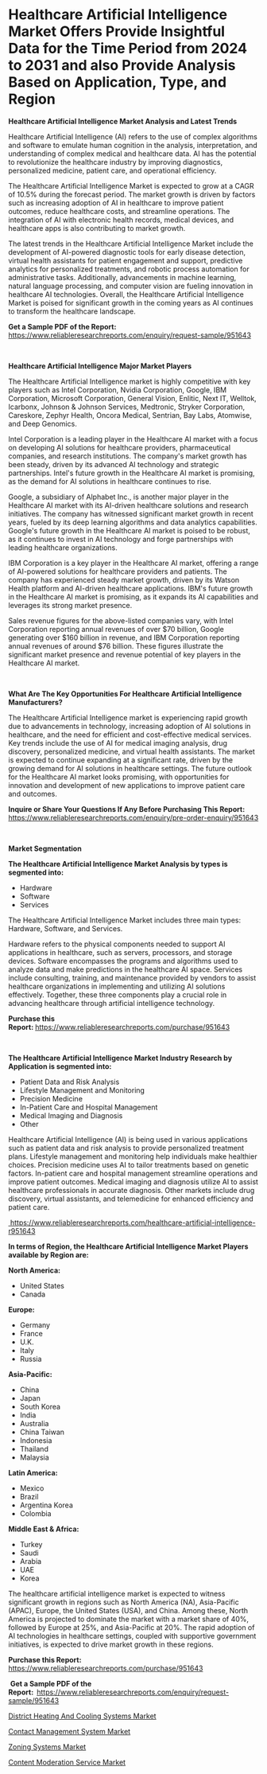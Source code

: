 <p><h1>Healthcare Artificial Intelligence Market Offers Provide Insightful Data for the Time Period from 2024 to 2031 and also Provide Analysis Based on Application, Type, and Region</h1></p><p><strong>Healthcare Artificial Intelligence Market Analysis and Latest Trends</strong></p>
<p><p>Healthcare Artificial Intelligence (AI) refers to the use of complex algorithms and software to emulate human cognition in the analysis, interpretation, and understanding of complex medical and healthcare data. AI has the potential to revolutionize the healthcare industry by improving diagnostics, personalized medicine, patient care, and operational efficiency.</p><p>The Healthcare Artificial Intelligence Market is expected to grow at a CAGR of 10.5% during the forecast period. The market growth is driven by factors such as increasing adoption of AI in healthcare to improve patient outcomes, reduce healthcare costs, and streamline operations. The integration of AI with electronic health records, medical devices, and healthcare apps is also contributing to market growth.</p><p>The latest trends in the Healthcare Artificial Intelligence Market include the development of AI-powered diagnostic tools for early disease detection, virtual health assistants for patient engagement and support, predictive analytics for personalized treatments, and robotic process automation for administrative tasks. Additionally, advancements in machine learning, natural language processing, and computer vision are fueling innovation in healthcare AI technologies. Overall, the Healthcare Artificial Intelligence Market is poised for significant growth in the coming years as AI continues to transform the healthcare landscape.</p></p>
<p><strong>Get a Sample PDF of the Report:&nbsp;</strong> <a href="https://www.reliableresearchreports.com/enquiry/request-sample/951643">https://www.reliableresearchreports.com/enquiry/request-sample/951643</a></p>
<p>&nbsp;</p>
<p><strong>Healthcare Artificial Intelligence Major Market Players</strong></p>
<p><p>The Healthcare Artificial Intelligence market is highly competitive with key players such as Intel Corporation, Nvidia Corporation, Google, IBM Corporation, Microsoft Corporation, General Vision, Enlitic, Next IT, Welltok, Icarbonx, Johnson & Johnson Services, Medtronic, Stryker Corporation, Careskore, Zephyr Health, Oncora Medical, Sentrian, Bay Labs, Atomwise, and Deep Genomics.</p><p>Intel Corporation is a leading player in the Healthcare AI market with a focus on developing AI solutions for healthcare providers, pharmaceutical companies, and research institutions. The company's market growth has been steady, driven by its advanced AI technology and strategic partnerships. Intel's future growth in the Healthcare AI market is promising, as the demand for AI solutions in healthcare continues to rise.</p><p>Google, a subsidiary of Alphabet Inc., is another major player in the Healthcare AI market with its AI-driven healthcare solutions and research initiatives. The company has witnessed significant market growth in recent years, fueled by its deep learning algorithms and data analytics capabilities. Google's future growth in the Healthcare AI market is poised to be robust, as it continues to invest in AI technology and forge partnerships with leading healthcare organizations.</p><p>IBM Corporation is a key player in the Healthcare AI market, offering a range of AI-powered solutions for healthcare providers and patients. The company has experienced steady market growth, driven by its Watson Health platform and AI-driven healthcare applications. IBM's future growth in the Healthcare AI market is promising, as it expands its AI capabilities and leverages its strong market presence.</p><p>Sales revenue figures for the above-listed companies vary, with Intel Corporation reporting annual revenues of over $70 billion, Google generating over $160 billion in revenue, and IBM Corporation reporting annual revenues of around $76 billion. These figures illustrate the significant market presence and revenue potential of key players in the Healthcare AI market.</p></p>
<p>&nbsp;</p>
<p><strong>What Are The Key Opportunities For Healthcare Artificial Intelligence Manufacturers?</strong></p>
<p><p>The Healthcare Artificial Intelligence market is experiencing rapid growth due to advancements in technology, increasing adoption of AI solutions in healthcare, and the need for efficient and cost-effective medical services. Key trends include the use of AI for medical imaging analysis, drug discovery, personalized medicine, and virtual health assistants. The market is expected to continue expanding at a significant rate, driven by the growing demand for AI solutions in healthcare settings. The future outlook for the Healthcare AI market looks promising, with opportunities for innovation and development of new applications to improve patient care and outcomes.</p></p>
<p><strong>Inquire or Share Your Questions If Any Before Purchasing This Report:</strong> <a href="https://www.reliableresearchreports.com/enquiry/pre-order-enquiry/951643">https://www.reliableresearchreports.com/enquiry/pre-order-enquiry/951643</a></p>
<p>&nbsp;</p>
<p><strong>Market Segmentation</strong></p>
<p><strong>The Healthcare Artificial Intelligence Market Analysis by types is segmented into:</strong></p>
<p><ul><li>Hardware</li><li>Software</li><li>Services</li></ul></p>
<p><p>The Healthcare Artificial Intelligence Market includes three main types: Hardware, Software, and Services. </p><p>Hardware refers to the physical components needed to support AI applications in healthcare, such as servers, processors, and storage devices. Software encompasses the programs and algorithms used to analyze data and make predictions in the healthcare AI space. Services include consulting, training, and maintenance provided by vendors to assist healthcare organizations in implementing and utilizing AI solutions effectively. Together, these three components play a crucial role in advancing healthcare through artificial intelligence technology.</p></p>
<p><strong>Purchase this Report:&nbsp;</strong><a href="https://www.reliableresearchreports.com/purchase/951643">https://www.reliableresearchreports.com/purchase/951643</a></p>
<p>&nbsp;</p>
<p><strong>The Healthcare Artificial Intelligence Market Industry Research by Application is segmented into:</strong></p>
<p><ul><li>Patient Data and Risk Analysis</li><li>Lifestyle Management and Monitoring</li><li>Precision Medicine</li><li>In-Patient Care and Hospital Management</li><li>Medical Imaging and Diagnosis</li><li>Other</li></ul></p>
<p><p>Healthcare Artificial Intelligence (AI) is being used in various applications such as patient data and risk analysis to provide personalized treatment plans. Lifestyle management and monitoring help individuals make healthier choices. Precision medicine uses AI to tailor treatments based on genetic factors. In-patient care and hospital management streamline operations and improve patient outcomes. Medical imaging and diagnosis utilize AI to assist healthcare professionals in accurate diagnosis. Other markets include drug discovery, virtual assistants, and telemedicine for enhanced efficiency and patient care.</p></p>
<p><a href="https://www.reliableresearchreports.com/healthcare-artificial-intelligence-r951643">&nbsp;https://www.reliableresearchreports.com/healthcare-artificial-intelligence-r951643</a></p>
<p><strong>In terms of Region, the Healthcare Artificial Intelligence Market Players available by Region are:</strong></p>
<p>
    <p> <strong> North America: </strong>
        <ul>
            <li>United States</li>
            <li>Canada</li>
        </ul>
        </p> 
    <p> <strong> Europe: </strong>
        <ul>
            <li>Germany</li>
            <li>France</li>
            <li>U.K.</li>
            <li>Italy</li>
            <li>Russia</li>
        </ul>
        </p> 
    <p> <strong> Asia-Pacific: </strong>
        <ul>
            <li>China</li>
            <li>Japan</li>
            <li>South Korea</li>
            <li>India</li>
            <li>Australia</li>
            <li>China Taiwan</li>
            <li>Indonesia</li>
            <li>Thailand</li>
            <li>Malaysia</li>
        </ul>
        </p> 
    <p> <strong> Latin America: </strong>
        <ul>
            <li>Mexico</li>
            <li>Brazil</li>
            <li>Argentina Korea</li>
            <li>Colombia</li>
        </ul>
        </p> 
    <p> <strong> Middle East & Africa: </strong>
        <ul>
            <li>Turkey</li>
            <li>Saudi</li>
            <li>Arabia</li>
            <li>UAE</li>
            <li>Korea</li>
        </ul>
    </p>
    </p>
<p><p>The healthcare artificial intelligence market is expected to witness significant growth in regions such as North America (NA), Asia-Pacific (APAC), Europe, the United States (USA), and China. Among these, North America is projected to dominate the market with a market share of 40%, followed by Europe at 25%, and Asia-Pacific at 20%. The rapid adoption of AI technologies in healthcare settings, coupled with supportive government initiatives, is expected to drive market growth in these regions.</p></p>
<p><strong>Purchase this Report: </strong><a href="https://www.reliableresearchreports.com/purchase/951643">https://www.reliableresearchreports.com/purchase/951643</a></p>
<p>&nbsp;<strong>Get a Sample PDF of the Report:&nbsp;&nbsp;</strong><a href="https://www.reliableresearchreports.com/enquiry/request-sample/951643">https://www.reliableresearchreports.com/enquiry/request-sample/951643</a></p>
<p><strong></strong></p>
<p><p><a href="https://github.com/kosella/Market-Research-Report-List-3/blob/main/district-heating-and-cooling-systems-market.md">District Heating And Cooling Systems Market</a></p><p><a href="https://www.linkedin.com/pulse/decoding-contact-management-system-market-metrics-share-trends-lbjrc?trackingId=30ggNmMlaKO8w0N4j4b8og%3D%3D">Contact Management System Market</a></p><p><a href="https://www.linkedin.com/pulse/zoning-systems-market-size-cagr-trends-2024-2030-crowd-data-oftcc?trackingId=ws%2BTnPFbQ2PzTSVDDTrcCw%3D%3D">Zoning Systems Market</a></p><p><a href="https://github.com/kufem1/Market-Research-Report-List-2/blob/main/content-moderation-service-market.md">Content Moderation Service Market</a></p></p>